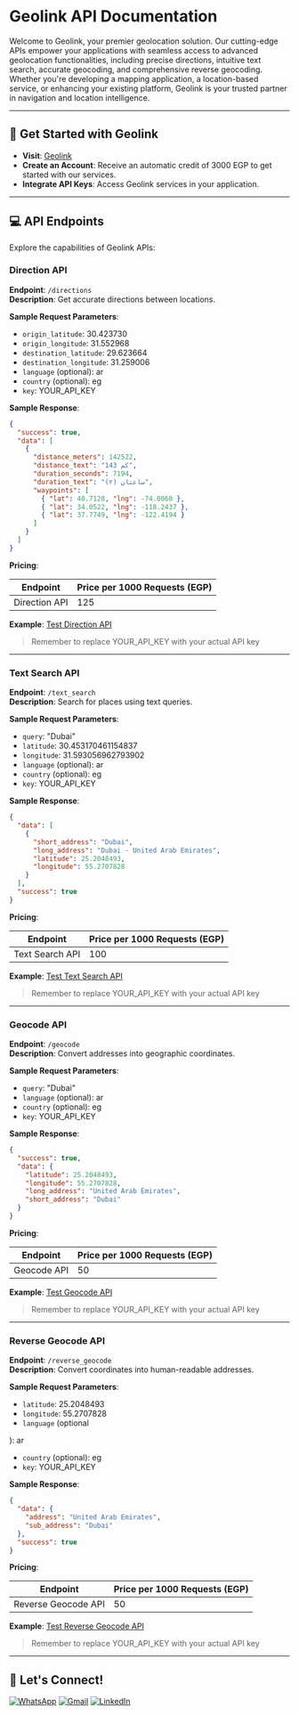 # Geolink API Documentation

Welcome to Geolink, your premier geolocation solution. Our cutting-edge APIs empower your applications with seamless access to advanced geolocation functionalities, including precise directions, intuitive text search, accurate geocoding, and comprehensive reverse geocoding. Whether you're developing a mapping application, a location-based service, or enhancing your existing platform, Geolink is your trusted partner in navigation and location intelligence.

---

## :rocket: Get Started with Geolink

- **Visit**: [Geolink](https://geolink.pythonanywhere.com)
- **Create an Account**: Receive an automatic credit of 3000 EGP to get started with our services.
- **Integrate API Keys**: Access Geolink services in your application.

---

## :computer: API Endpoints

Explore the capabilities of Geolink APIs:

### Direction API

**Endpoint**: `/directions`  
**Description**: Get accurate directions between locations.

**Sample Request Parameters**:
- `origin_latitude`: 30.423730
- `origin_longitude`: 31.552968
- `destination_latitude`: 29.623664
- `destination_longitude`: 31.259006
- `language` (optional): ar
- `country` (optional): eg
- `key`: YOUR_API_KEY

**Sample Response**:
```json
{
  "success": true,
  "data": [
    {
      "distance_meters": 142522,
      "distance_text": "143 كم",
      "duration_seconds": 7194,
      "duration_text": "ساعتان (٢)",
      "waypoints": [
        { "lat": 40.7128, "lng": -74.0060 },
        { "lat": 34.0522, "lng": -118.2437 },
        { "lat": 37.7749, "lng": -122.4194 }
      ]
    }
  ]
}
```

**Pricing**:

| Endpoint         | Price per 1000 Requests (EGP) |
|------------------|-------------------------------|
| Direction API    | 125                           |

**Example**: [Test Direction API](https://geolink.pythonanywhere.com/directions?origin_latitude=31.421574335427&origin_longitude=31.556760706007&destination_latitude=30.417184191911&destination_longitude=31.556413024664&key=YOUR_API_KEY)
> Remember to replace YOUR_API_KEY with your actual API key

---

### Text Search API

**Endpoint**: `/text_search`  
**Description**: Search for places using text queries.

**Sample Request Parameters**:
- `query`: "Dubai"
- `latitude`: 30.453170461154837
- `longitude`: 31.593056962793902
- `language` (optional): ar
- `country` (optional): eg
- `key`: YOUR_API_KEY

**Sample Response**:
```json
{
  "data": [
    {
      "short_address": "Dubai",
      "long_address": "Dubai - United Arab Emirates",
      "latitude": 25.2048493,
      "longitude": 55.2707828
    }
  ],
  "success": true
}
```

**Pricing**:

| Endpoint         | Price per 1000 Requests (EGP) |
|------------------|-------------------------------|
| Text Search API  | 100                           |

**Example**: [Test Text Search API](https://geolink.pythonanywhere.com/text_search?query=Dubai&latitude=30.453170461154837&longitude=31.593056962793902&key=YOUR_API_KEY)
> Remember to replace YOUR_API_KEY with your actual API key

---

### Geocode API

**Endpoint**: `/geocode`  
**Description**: Convert addresses into geographic coordinates.

**Sample Request Parameters**:
- `query`: "Dubai"
- `language` (optional): ar
- `country` (optional): eg
- `key`: YOUR_API_KEY

**Sample Response**:
```json
{
  "success": true,
  "data": {
    "latitude": 25.2048493,
    "longitude": 55.2707828,
    "long_address": "United Arab Emirates",
    "short_address": "Dubai"
  }
}
```

**Pricing**:

| Endpoint         | Price per 1000 Requests (EGP) |
|------------------|-------------------------------|
| Geocode API      | 50                            |

**Example**: [Test Geocode API](https://geolink.pythonanywhere.com/geocode?query=Dubai&key=YOUR_API_KEY)
> Remember to replace YOUR_API_KEY with your actual API key

---

### Reverse Geocode API

**Endpoint**: `/reverse_geocode`  
**Description**: Convert coordinates into human-readable addresses.

**Sample Request Parameters**:
- `latitude`: 25.2048493
- `longitude`: 55.2707828
- `language` (optional

): ar
- `country` (optional): eg
- `key`: YOUR_API_KEY

**Sample Response**:
```json
{
  "data": {
    "address": "United Arab Emirates",
    "sub_address": "Dubai"
  },
  "success": true
}
```

**Pricing**:

| Endpoint            | Price per 1000 Requests (EGP) |
|---------------------|-------------------------------|
| Reverse Geocode API | 50                            |

**Example**: [Test Reverse Geocode API](https://geolink.pythonanywhere.com/reverse_geocode?latitude=25.2048493&longitude=55.2707828&key=YOUR_API_KEY)
> Remember to replace YOUR_API_KEY with your actual API key

---

## 🔗 Let's Connect!

[![WhatsApp](https://img.shields.io/badge/WhatsApp-%2B201033939828-25D366?style=for-the-badge&logo=whatsapp&logoColor=white)](https://wa.me/201033939828) [![Gmail](https://img.shields.io/badge/Gmail-kariemseiam%40gmail.com-red?style=for-the-badge&logo=gmail&logoColor=white)](mailto:kariemseiam@gmail.com) [![LinkedIn](https://img.shields.io/badge/LinkedIn-Kariem%20Seiam-0077B5?style=for-the-badge&logo=linkedin&logoColor=white)](https://www.linkedin.com/in/kariemseiam/)

